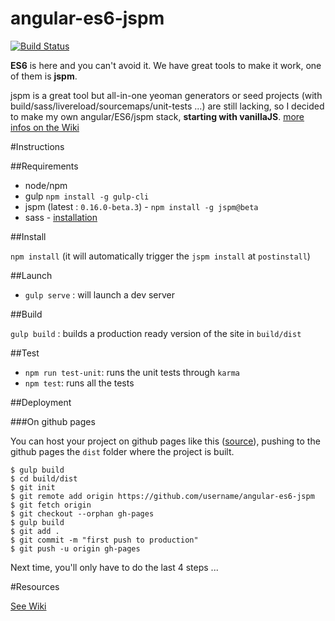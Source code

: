 angular-es6-jspm
================

[![Build Status](https://travis-ci.org/topheman/angular-es6-jspm.svg)](https://travis-ci.org/topheman/angular-es6-jspm)

**ES6** is here and you can't avoid it. We have great tools to make it work, one of them is **jspm**.

jspm is a great tool but all-in-one yeoman generators or seed projects (with build/sass/livereload/sourcemaps/unit-tests ...) are still lacking, so I decided to make my own angular/ES6/jspm stack, **starting with vanillaJS**. [more infos on the Wiki](https://github.com/topheman/angular-es6-jspm/wiki)

#Instructions

##Requirements

* node/npm
* gulp `npm install -g gulp-cli`
* jspm (latest : `0.16.0-beta.3`) - `npm install -g jspm@beta`
* sass - [installation](http://sass-lang.com/install)

##Install

`npm install` (it will automatically trigger the `jspm install` at `postinstall`)

##Launch

* `gulp serve` : will launch a dev server

##Build

`gulp build` : builds a production ready version of the site in `build/dist`

##Test

* `npm run test-unit`: runs the unit tests through `karma`
* `npm test`: runs all the tests 

##Deployment

###On github pages

You can host your project on github pages like this ([source](https://help.github.com/articles/creating-project-pages-manually/)), pushing to the github pages the `dist` folder where the project is built.

```shell
$ gulp build
$ cd build/dist
$ git init
$ git remote add origin https://github.com/username/angular-es6-jspm
$ git fetch origin
$ git checkout --orphan gh-pages
$ gulp build
$ git add .
$ git commit -m "first push to production"
$ git push -u origin gh-pages
```

Next time, you'll only have to do the last 4 steps ...

#Resources

[See Wiki](https://github.com/topheman/angular-es6-jspm/wiki/Resources)
